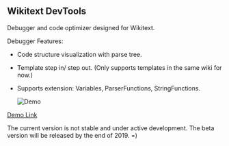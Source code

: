 ## Wikitext DevTools

Debugger and code optimizer designed for Wikitext.

Debugger Features:

- Code structure visualization with parse tree.
- Template step in/ step out. (Only supports templates in the same wiki for now.)
- Supports extension: Variables, ParserFunctions, StringFunctions.

  ![Demo](../doc/demo.gif)

[Demo Link](http://www.ewiki.club/index.php?title=Special:DebugTemplates)

The current version is not stable and under active development. The beta version will be released by the end of 2019. =)
